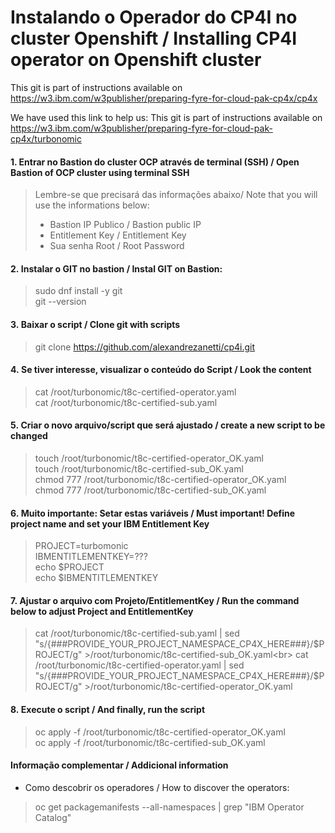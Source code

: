 # Instalando o Operador do CP4I no cluster Openshift / Installing CP4I operator on Openshift cluster

This git is part of  instructions available on https://w3.ibm.com/w3publisher/preparing-fyre-for-cloud-pak-cp4x/cp4x

We have used this link to help us: This git is part of  instructions available on https://w3.ibm.com/w3publisher/preparing-fyre-for-cloud-pak-cp4x/turbonomic

#### 1. Entrar no Bastion do cluster OCP através de terminal (SSH) / Open Bastion of OCP cluster using terminal SSH
> Lembre-se que precisará das informações abaixo/ Note that you will use the informations below:<br>
> - Bastion IP Publico / Bastion public IP<br>
> - Entitlement Key /  Entitlement Key<br>
> - Sua senha Root / Root Password<br>

#### 2. Instalar o GIT no bastion / Instal GIT on Bastion:
> sudo dnf install -y git<br>
> git --version

#### 3. Baixar o script / Clone git with scripts
> git clone https://github.com/alexandrezanetti/cp4i.git

#### 4. Se tiver interesse, visualizar o conteúdo do Script / Look the content
> cat /root/turbonomic/t8c-certified-operator.yaml<br>
> cat /root/turbonomic/t8c-certified-sub.yaml

#### 5. Criar o novo arquivo/script que será ajustado / create a new script to be changed
> touch /root/turbonomic/t8c-certified-operator_OK.yaml<br>
> touch /root/turbonomic/t8c-certified-sub_OK.yaml<br>
> chmod 777 /root/turbonomic/t8c-certified-operator_OK.yaml<br>
> chmod 777 /root/turbonomic/t8c-certified-sub_OK.yaml

#### 6. Muito importante: Setar estas variáveis / Must important! Define project name and set your IBM Entitlement Key
> PROJECT=turbomonic<br>
> IBMENTITLEMENTKEY=???<br>
> echo $PROJECT<br>
> echo $IBMENTITLEMENTKEY

#### 7. Ajustar o arquivo com Projeto/EntitlementKey / Run the command below to adjust Project and EntitlementKey
> cat /root/turbonomic/t8c-certified-sub.yaml | sed "s/{###PROVIDE_YOUR_PROJECT_NAMESPACE_CP4X_HERE###}/$PROJECT/g" >/root/turbonomic/t8c-certified-sub_OK.yaml<br>
> cat /root/turbonomic/t8c-certified-operator.yaml | sed "s/{###PROVIDE_YOUR_PROJECT_NAMESPACE_CP4X_HERE###}/$PROJECT/g" >/root/turbonomic/t8c-certified-operator_OK.yaml

#### 8. Execute o script / And finally, run the script
> oc apply -f /root/turbonomic/t8c-certified-operator_OK.yaml<br>
> oc apply -f /root/turbonomic/t8c-certified-sub_OK.yaml

#### Informação complementar / Addicional information
- Como descobrir os operadores / How to discover the operators:
> oc get packagemanifests --all-namespaces | grep "IBM Operator Catalog"

